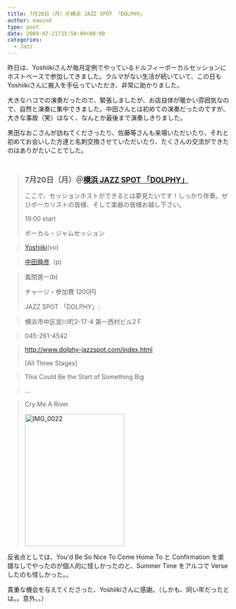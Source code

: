 ```yaml
---
title: 7月20日（月）＠横浜 JAZZ SPOT 「DOLPHY」
author: eawind
type: post
date: 2009-07-21T15:50:09+09:00
categories:
  - Jazz
---
```

昨日は、Yoshiikiさんが毎月定例でやっているドルフィーボーカルセッションにホストベースで参加してきました。クルマがない生活が続いていて、この日もYoshiikiさんに搬入を手伝っていただき、非常に助かりました。

大きなハコでの演奏だったので、緊張しましたが、お店自体が暖かい雰囲気なので、自然と演奏に集中できました。中田さんとは初めての演奏だったのですが、大きな事故（笑）はなく、なんとか最後まで演奏しきりました。

黒田なおこさんが訪ねてくださったり、佐藤等さんも来場いただいたり、それと初めてお会いした方達と名刺交換させていただいたり、たくさんの交流ができたのはありがたいことでした。

&nbsp;

> **<big>7月20日（月）＠<a href="http://www.dolphy-jazzspot.com/index.html" target="_blank">横浜 JAZZ SPOT 「DOLPHY」</a></big>**
>
> ここで、セッションホストができるとは夢見たいです！しっかり伴奏。ぜひボーカリストの皆様、そして楽器の皆様お越し下さい。
>
> 19:00 start
>
> ボーカル・ジャムセッション

> <a href="http://www.yoshiiki.com/" target="_blank">Yoshiiki</a>(vo)

> <a href="http://www.penta-jazz.com/" target="_blank">中田舜彦</a>（p)

> 風間進一(b)
>
> チャージ・参加費 1200円
>
> JAZZ SPOT 「DOLPHY」:

> 横浜市中区宮川町2-17-4 第一西村ビル2Ｆ

> 045-261-4542

> <a href="http://www.dolphy-jazzspot.com/index.html" target="_blank">http://www.dolphy-jazzspot.com/index.html</a>
>
> [All Three Stages]

> This Could Be the Start of Something Big

> &#8230;

> Cry Me A River
>
> <span class="mt-enclosure mt-enclosure-image" style="display: inline;"><a href="/img/wp/2009/07/IMG_0022.jpg"><img class="alignnone size-medium wp-image-801" src="/img/wp/2009/07/IMG_0022.jpg" alt="IMG_0022" width="225" height="300" srcset="/img/wp/2009/07/IMG_0022.jpg 225w, /img/wp/2009/07/IMG_0022-768x1024.jpg 768w, /img/wp/2009/07/IMG_0022.jpg 1536w" sizes="(max-width: 225px) 100vw, 225px" /></a></span>

反省点としては、You'd Be So Nice To Come Home To と Confirmation を楽譜なしでやったのが個人的に怪しかったのと、Summer Time をアルコで Verse したのも怪しかった。。

貴重な機会を与えてくださった、Yoshiikiさんに感謝。（しかも、同い年だったとは。。意外。。）

